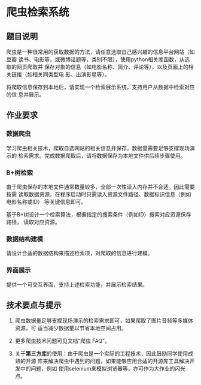# 爬虫检索系统

## 题目说明

爬虫是一种很常用的获取数据的方法，请任意选取自己感兴趣的信息平台网站（如豆瓣
读书、电影等，或微博话题等，类别不限），使用python相关库函数，从选取的网页爬取并
保存对象的信息（如电影名称、简介、评论等），以及页面上的相关链接（如相关同类型电
影、出演影星等）。

将爬取信息保存到本地后，请实现一个检索展示系统，支持用户从数据中检索对应的信
息并展示。

## 作业要求

### 数据爬虫

学习爬虫相关技术，爬取自选网站的相关信息并保存。数据量需要足够支撑现场演示的
检索需求。完成数据爬取后，请将数据保存为本地文件供后续步骤使用。

### B+树检索

由于爬虫保存的本地文件通常数量较多，全部一次性读入内存并不合适。因此需要按需
读取数据资源，在程序启动时只需读入资源文件路径、数据标识信息（例如电影名称或ID）
等关键信息即可。

基于B+树设计一个检索算法，根据指定的搜索条件（例如ID）搜索对应资源保存路径，
读取对应资源。

### 数据结构建模

请设计合适的数据结构来描述检索项，对爬取的信息进行建模。

### 界面展示

提供一个可交互界面，支持上述检索功能，并展示检索结果。

## 技术要点与提示

1. 爬虫数据量足够支撑现场演示的检索需求即可，如果爬取了图片音频等多媒体资源，可
适当减少数据量以节省本地空间占用。

2. 更多爬虫技术问题可见文档“爬虫 FAQ”。

3. 关于**第三方库**的使用：由于爬虫是一个实际的工程技术，因此鼓励同学使用成熟的开源
库来解决爬虫中遇到的问题，如果能够应用合适的开源库工具解决开发中的问题，例如
使用selenium来模拟浏览器等，亦可作为大作业的闪光点。
  
